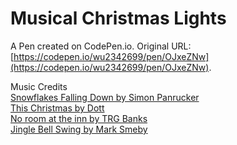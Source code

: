 # Musical Christmas Lights

A Pen created on CodePen.io. Original URL: [https://codepen.io/wu2342699/pen/OJxeZNw](https://codepen.io/wu2342699/pen/OJxeZNw).

Music Credits  
[Snowflakes Falling Down by Simon Panrucker](https://freemusicarchive.org/music/Simon_Panrucker/Happy_Christmas_You_Guys/01_Snowflakes_Falling_Down)  
[This Christmas by Dott](https://freemusicarchive.org/music/Dott/This_Christmas/finamix_mixdown_1220)  
[No room at the inn by TRG Banks](https://freemusicarchive.org/music/TRG_Banks/TRG_Banks_Christmas_Album/No_room_at_the_inn)  
[Jingle Bell Swing by Mark Smeby](https://freemusicarchive.org/music/Mark_Smeby/En_attendant_Noel/07_-_Mark_Smeby_-_Jingle_Bell_Swing_CC-BY-ND)  
